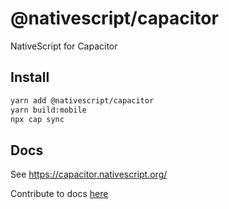 # @nativescript/capacitor

NativeScript for Capacitor

## Install

```bash
yarn add @nativescript/capacitor
yarn build:mobile
npx cap sync
```

## Docs

See https://capacitor.nativescript.org/

Contribute to docs [here](https://github.com/NativeScript/capacitor-docs)
